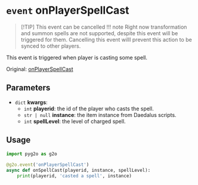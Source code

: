 # `event` onPlayerSpellCast
> [!TIP] This event can be cancelled
!!! note
    Right now transformation and summon spells are not supported, despite this event will be triggered for them. Cancelling this event willl prevent this action to be synced to other players.
    
This event is triggered when player is casting some spell.

Original: [onPlayerSpellCast](https://gothicmultiplayerteam.gitlab.io/docs/0.3.0/script-reference/server-events/player/onPlayerSpellCast/)

## Parameters
* `dict` **kwargs**:
    * `int` **playerid**: the id of the player who casts the spell.
    * `str | null` **instance**: the item instance from Daedalus scripts.
    * `int` **spellLevel**: the level of charged spell.
    
## Usage
```python
import pyg2o as g2o
        
@g2o.event('onPlayerSpellCast')
async def onSpellCast(playerid, instance, spellLevel):
    print(playerid, 'casted a spell', instance)
```